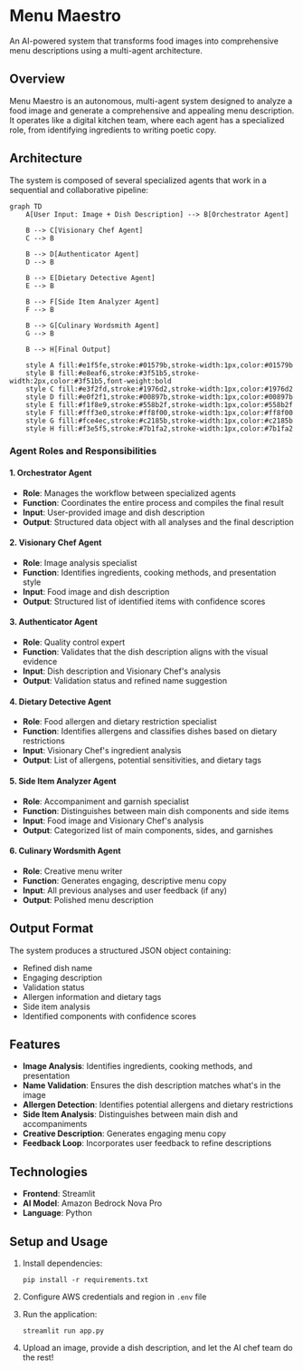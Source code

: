# Menu Maestro

An AI-powered system that transforms food images into comprehensive menu descriptions using a multi-agent architecture.

## Overview

Menu Maestro is an autonomous, multi-agent system designed to analyze a food image and generate a comprehensive and appealing menu description. It operates like a digital kitchen team, where each agent has a specialized role, from identifying ingredients to writing poetic copy.

## Architecture

The system is composed of several specialized agents that work in a sequential and collaborative pipeline:

```mermaid
graph TD
    A[User Input: Image + Dish Description] --> B[Orchestrator Agent]
    
    B --> C[Visionary Chef Agent]
    C --> B
    
    B --> D[Authenticator Agent]
    D --> B
    
    B --> E[Dietary Detective Agent]
    E --> B
    
    B --> F[Side Item Analyzer Agent]
    F --> B
    
    B --> G[Culinary Wordsmith Agent]
    G --> B
    
    B --> H[Final Output]
    
    style A fill:#e1f5fe,stroke:#01579b,stroke-width:1px,color:#01579b
    style B fill:#e8eaf6,stroke:#3f51b5,stroke-width:2px,color:#3f51b5,font-weight:bold
    style C fill:#e3f2fd,stroke:#1976d2,stroke-width:1px,color:#1976d2
    style D fill:#e0f2f1,stroke:#00897b,stroke-width:1px,color:#00897b
    style E fill:#f1f8e9,stroke:#558b2f,stroke-width:1px,color:#558b2f
    style F fill:#fff3e0,stroke:#ff8f00,stroke-width:1px,color:#ff8f00
    style G fill:#fce4ec,stroke:#c2185b,stroke-width:1px,color:#c2185b
    style H fill:#f3e5f5,stroke:#7b1fa2,stroke-width:1px,color:#7b1fa2
```

### Agent Roles and Responsibilities

#### 1. Orchestrator Agent
- **Role**: Manages the workflow between specialized agents
- **Function**: Coordinates the entire process and compiles the final result
- **Input**: User-provided image and dish description
- **Output**: Structured data object with all analyses and the final description

#### 2. Visionary Chef Agent
- **Role**: Image analysis specialist
- **Function**: Identifies ingredients, cooking methods, and presentation style
- **Input**: Food image and dish description
- **Output**: Structured list of identified items with confidence scores

#### 3. Authenticator Agent
- **Role**: Quality control expert
- **Function**: Validates that the dish description aligns with the visual evidence
- **Input**: Dish description and Visionary Chef's analysis
- **Output**: Validation status and refined name suggestion

#### 4. Dietary Detective Agent
- **Role**: Food allergen and dietary restriction specialist
- **Function**: Identifies allergens and classifies dishes based on dietary restrictions
- **Input**: Visionary Chef's ingredient analysis
- **Output**: List of allergens, potential sensitivities, and dietary tags

#### 5. Side Item Analyzer Agent
- **Role**: Accompaniment and garnish specialist
- **Function**: Distinguishes between main dish components and side items
- **Input**: Food image and Visionary Chef's analysis
- **Output**: Categorized list of main components, sides, and garnishes

#### 6. Culinary Wordsmith Agent
- **Role**: Creative menu writer
- **Function**: Generates engaging, descriptive menu copy
- **Input**: All previous analyses and user feedback (if any)
- **Output**: Polished menu description

## Output Format

The system produces a structured JSON object containing:

- Refined dish name
- Engaging description
- Validation status
- Allergen information and dietary tags
- Side item analysis
- Identified components with confidence scores

## Features

- **Image Analysis**: Identifies ingredients, cooking methods, and presentation
- **Name Validation**: Ensures the dish description matches what's in the image
- **Allergen Detection**: Identifies potential allergens and dietary restrictions
- **Side Item Analysis**: Distinguishes between main dish and accompaniments
- **Creative Description**: Generates engaging menu copy
- **Feedback Loop**: Incorporates user feedback to refine descriptions

## Technologies

- **Frontend**: Streamlit
- **AI Model**: Amazon Bedrock Nova Pro
- **Language**: Python

## Setup and Usage

1. Install dependencies:
   ```
   pip install -r requirements.txt
   ```

2. Configure AWS credentials and region in `.env` file

3. Run the application:
   ```
   streamlit run app.py
   ```

4. Upload an image, provide a dish description, and let the AI chef team do the rest!